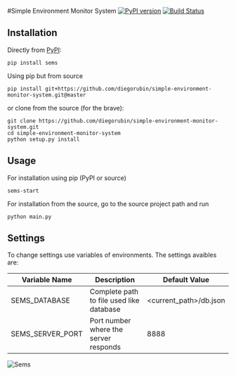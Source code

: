 #Simple Environment Monitor System
[![PyPI version](https://badge.fury.io/py/sems.svg)](https://badge.fury.io/py/sems)
[![Build Status](https://travis-ci.org/diegorubin/simple-environment-monitor-system.svg)](https://travis-ci.org/diegorubin/simple-environment-monitor-system) 

## Installation

Directly from [PyPI](http://pypi.python.org/pypi/sems):

    pip install sems

Using pip but from source

    pip install git+https://github.com/diegorubin/simple-environment-monitor-system.git@master

or clone from the source (for the brave):

    git clone https://github.com/diegorubin/simple-environment-monitor-system.git
    cd simple-environment-monitor-system
    python setup.py install

## Usage

For installation using pip (PyPI or source)

    sems-start 

For installation from the source, go to the source project path and run

    python main.py
    
## Settings

To change settings use variables of environments.
The settings avaibles are:

| Variable Name    | Description                              | Default Value            |
| ---------------- | ---------------------------------------- | ------------------------ |
| SEMS_DATABASE    | Complete path to file used like database | \<current_path\>/db.json |
| SEMS_SERVER_PORT | Port number where the server responds    | 8888                     |

![Sems](http://diegorubin.com/images/sems)

